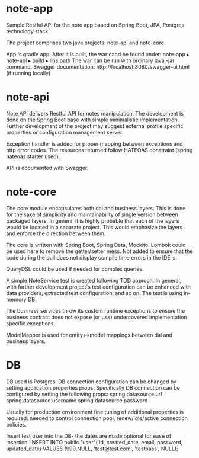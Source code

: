 # note-app
Sample Restful API for the note app based on Spring Boot, JPA, Postgres technology stack.

The project comprises two java projects: note-api and note-core.

App is gradle app. After it is built, the war cand be found under: ⁨note-app⁩ ▸ ⁨note-api⁩ ▸ ⁨build⁩ ▸ ⁨libs⁩ path
The war can be run with ordinary java -jar command.
Swagger documentation: http://localhost:8080/swagger-ui.html (if running locally)

# note-api
Note API delivers Restful API for notes manipulation. The development is done on the Spring Boot base with simple minimalistic implementation. Further development of the project may suggest external profile specific properties or configuration management server.

Exception handler is added for proper mapping between exceptions and http error codes.
The resources returned follow HATEOAS constraint (spring hateoas starter used).

API is documented with Swagger.

# note-core
The core module encapsulates both dal and business layers. This is done for the sake of simplicity and maintainability of single version between packaged layers. In general it is highly probable that each of the layers would be located in a separate project. This would emphasize the layers and enforce the direction between them.

The core is written with Spring Boot, Spring Data, Mockito.
Lombok could be used here to remove the getter/setter mess. Not added to ensure that the code  during the pull does not display compile time errors in the IDE-s.

QueryDSL could be used if needed for complex queries.

A simple NoteService test is created following TDD approch. In general, with farther development project's test configuration can be enhanced with data providers, extracted test configuration, and so on.
The test is using in-memory DB.

The business services throw its custom runtime exceptions to ensure the business contract does not expose (or use) undercovered implementation specific exceptions.

ModelMapper is used for entity<->model mappings between dal and business layers.


# DB
DB used is Postgres. DB connection configuration can be changed by setting application.properties props.
Specifically DB connection can be configured by setting the following props:
spring.datasource.url
spring.datasource.username
spring.datasource.password

Usually for production environment fine tuning of additional properties is required: needed to control connection pool, renew/idle/active connection policies.

Insert test user into the DB- the dates are made optional for ease of insertion.
INSERT INTO public."user"(
	id, created_date, email, password, updated_date)
	VALUES (999,NULL, 'test@test.com', 'testpass', NULL);



